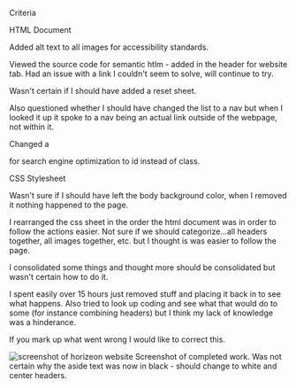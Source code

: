 Criteria

HTML Document

Added alt text to all images for accessibility standards.

Viewed the source code for semantic htlm - added in the header for website tab.
Had an issue with a link I couldn't seem to solve, will continue to try.

Wasn't certain if I should have added a reset sheet.

Also questioned whether I should have changed the list to a nav but when I looked it
up it spoke to a nav being an actual link outside of the webpage, not within it.

Changed a <div> for search engine optimization to id instead of class.


CSS Stylesheet

Wasn't sure if I should have left the body background color, when I removed it 
nothing happened to the page.

I rearranged the css sheet in the order the html document was in order to follow
the actions easier. Not sure if we should categorize...all headers together, all images together, etc.
but I thought is was easier to follow the page.

I consolidated some things and thought more should be consolidated but wasn't certain
how to do it. 

I spent easily over 15 hours just removed stuff and placing it back in to see what happens.
Also tried to look up coding and see what that would do to some (for instance combining headers)
but I think my lack of knowledge was a hinderance.

If you mark up what went wrong I would like to correct this.

![screenshot of horizeon website](https://user-images.githubusercontent.com/78609468/109574529-20f16d00-7abe-11eb-8ccd-3eaf400de808.png)
Screenshot of completed work. Was not certain why the aside text was now in black - should change to white and center headers. 
